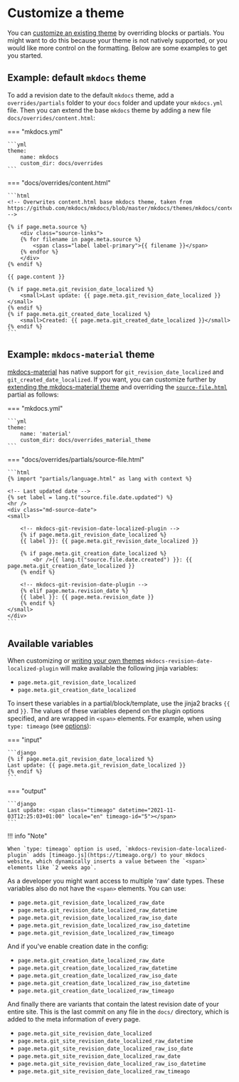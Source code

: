 # Customize a theme

You can [customize an existing theme](https://www.mkdocs.org/user-guide/styling-your-docs/#customizing-a-theme) by overriding blocks or partials. You might want to do this because your theme is not natively supported, or you would like more control on the formatting. Below are some examples to get you started.

## Example: default `mkdocs` theme

To add a revision date to the default `mkdocs` theme, add a `overrides/partials` folder to your `docs` folder and update your `mkdocs.yml` file. 
Then you can extend the base `mkdocs` theme by adding a new file `docs/overrides/content.html`:

=== "mkdocs.yml"

    ```yml
    theme:
        name: mkdocs
        custom_dir: docs/overrides
    ```

=== "docs/overrides/content.html"

    ```html
    <!-- Overwrites content.html base mkdocs theme, taken from 
    https://github.com/mkdocs/mkdocs/blob/master/mkdocs/themes/mkdocs/content.html -->

    {% if page.meta.source %}
        <div class="source-links">
        {% for filename in page.meta.source %}
            <span class="label label-primary">{{ filename }}</span>
        {% endfor %}
        </div>
    {% endif %}

    {{ page.content }}

    {% if page.meta.git_revision_date_localized %}
        <small>Last update: {{ page.meta.git_revision_date_localized }}</small>
    {% endif %}
    {% if page.meta.git_created_date_localized %}
        <small>Created: {{ page.meta.git_created_date_localized }}</small>
    {% endif %}
    ```

## Example: `mkdocs-material` theme

[mkdocs-material](https://squidfunk.github.io/mkdocs-material/) has native support for `git_revision_date_localized` and `git_created_date_localized`. If you want, you can customize further by [extending the mkdocs-material theme](https://squidfunk.github.io/mkdocs-material/customization/#extending-the-theme) and overriding the [`source-file.html`](https://github.com/squidfunk/mkdocs-material/blob/master/src/partials/source-file.html) partial as follows:

=== "mkdocs.yml"

    ```yml
    theme:
        name: 'material'
        custom_dir: docs/overrides_material_theme
    ```

=== "docs/overrides/partials/source-file.html"

    ```html
    {% import "partials/language.html" as lang with context %}

    <!-- Last updated date -->
    {% set label = lang.t("source.file.date.updated") %}
    <hr />
    <div class="md-source-date">
    <small>

        <!-- mkdocs-git-revision-date-localized-plugin -->
        {% if page.meta.git_revision_date_localized %}
        {{ label }}: {{ page.meta.git_revision_date_localized }}

        {% if page.meta.git_creation_date_localized %}
            <br />{{ lang.t("source.file.date.created") }}: {{ page.meta.git_creation_date_localized }} 
        {% endif %}

        <!-- mkdocs-git-revision-date-plugin -->
        {% elif page.meta.revision_date %}
        {{ label }}: {{ page.meta.revision_date }}
        {% endif %}
    </small>
    </div>
    ```

## Available variables

When customizing or [writing your own themes](https://www.mkdocs.org/user-guide/custom-themes/) `mkdocs-revision-date-localized-plugin` will make available the following jinja variables:

- `page.meta.git_revision_date_localized`
- `page.meta.git_creation_date_localized`

To insert these variables in a partial/block/template, use the jinja2 bracks `{{` and `}}`. The values of these variables depend on the plugin options specified, and are wrapped in `<span>` elements. For example, when using `type: timeago` (see [options](../options.md)):

=== "input"

    ```django
    {% if page.meta.git_revision_date_localized %}
    Last update: {{ page.meta.git_revision_date_localized }}
    {% endif %}
    ```

=== "output"

    ```django
    Last update: <span class="timeago" datetime="2021-11-03T12:25:03+01:00" locale="en" timeago-id="5"></span>
    ```

!!! info "Note"

    When `type: timeago` option is used, `mkdocs-revision-date-localized-plugin` adds [timeago.js](https://timeago.org/) to your mkdocs website, which dynamically inserts a value between the `<span>` elements like `2 weeks ago`.


As a developer you might want access to multiple 'raw' date types. These variables also do not have the `<span>` elements. You can use:

- `page.meta.git_revision_date_localized_raw_date`
- `page.meta.git_revision_date_localized_raw_datetime`
- `page.meta.git_revision_date_localized_raw_iso_date`
- `page.meta.git_revision_date_localized_raw_iso_datetime`
- `page.meta.git_revision_date_localized_raw_timeago`

And if you've enable creation date in the config:

- `page.meta.git_creation_date_localized_raw_date`
- `page.meta.git_creation_date_localized_raw_datetime`
- `page.meta.git_creation_date_localized_raw_iso_date`
- `page.meta.git_creation_date_localized_raw_iso_datetime`
- `page.meta.git_creation_date_localized_raw_timeago`

And finally there are variants that contain the latest revision date of your entire site. This is the last commit on any file in the `docs/` directory, which is added to the meta information of every page.

- `page.meta.git_site_revision_date_localized`
- `page.meta.git_site_revision_date_localized_raw_datetime`
- `page.meta.git_site_revision_date_localized_raw_iso_date`
- `page.meta.git_site_revision_date_localized_raw_date`
- `page.meta.git_site_revision_date_localized_raw_iso_datetime`
- `page.meta.git_site_revision_date_localized_raw_timeago`
